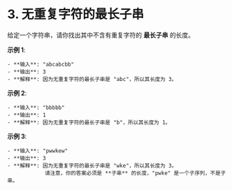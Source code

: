 # 3. 无重复字符的最长子串

给定一个字符串，请你找出其中不含有重复字符的 **最长子串** 的长度。

**示例 1**:

    - **输入**: "abcabcbb"
    - **输出**: 3
    - **解释**: 因为无重复字符的最长子串是 "abc"，所以其长度为 3。

**示例 2**:

    - **输入**: "bbbbb"
    - **输出**: 1
    - **解释**: 因为无重复字符的最长子串是 "b"，所以其长度为 1。

**示例 3**:

    - **输入**: "pwwkew"
    - **输出**: 3
    - **解释**: 因为无重复字符的最长子串是 "wke"，所以其长度为 3。
                请注意，你的答案必须是 **子串** 的长度，"pwke" 是一个子序列，不是子串。

